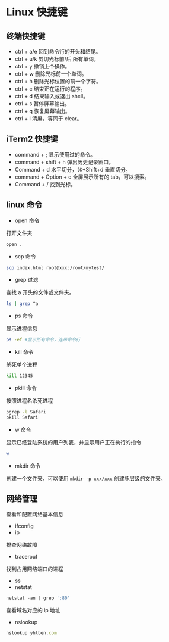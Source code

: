 # Linux 快捷键

## 终端快捷键

- ctrl + a/e 回到命令行的开头和结尾。
- ctrl + u/k 剪切光标前/后 所有单词。
- ctrl + y 撤销上个操作。
- ctrl + w 删除光标前一个单词。
- ctrl + h 删除光标位置的前一个字符。
- ctrl + c 结束正在运行的程序。
- ctrl + d 结束输入或退出 shell。
- ctrl + s 暂停屏幕输出。
- ctrl + q 恢复屏幕输出。
- ctrl + l 清屏，等同于 clear。

## iTerm2 快捷键

- command + ; 显示使用过的命令。
- command + shift + h 弹出历史记录窗口。
- Command + d 水平切分，⌘+Shift+d 垂直切分。
- command + Option + e 全屏展示所有的 tab，可以搜索。
- Command + / 找到光标。

## linux 命令

- open 命令

打开文件夹

```sh
open .
```

- scp 命令

```sh
scp index.html root@xxx:/root/mytest/
```

- grep 过滤

查找 a 开头的文件或文件夹。

```sh
ls | grep ^a
```

- ps 命令

显示进程信息

```sh
ps -ef #显示所有命令，连带命令行
```

- kill 命令

杀死单个进程

```sh
kill 12345
```

- pkill 命令

按照进程名杀死进程

```sh
pgrep -l Safari
pkill Safari
```

- w 命令

显示已经登陆系统的用户列表，并显示用户正在执行的指令

```sh
w
```

- mkdir 命令

创建一个文件夹，可以使用 `mkdir -p xxx/xxx` 创建多层级的文件夹。

## 网络管理

查看和配置网络基本信息

- ifconfig
- ip

排查网络故障

- tracerout

找到占用网络端口的进程

- ss
- netstat

```js
netstat -an | grep ':80'
```

查看域名对应的 ip 地址

- nslookup

```js
nslookup yhlben.com
```
